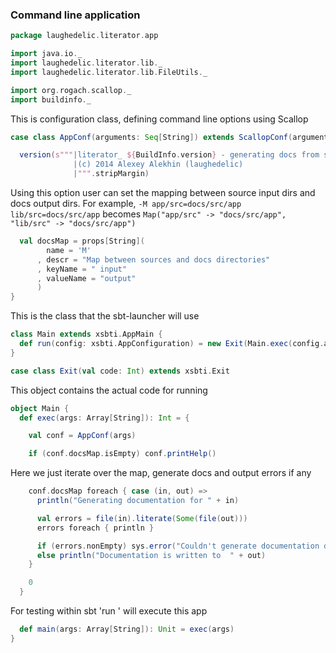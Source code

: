 ### Command line application

```scala
package laughedelic.literator.app

import java.io._
import laughedelic.literator.lib._
import laughedelic.literator.lib.FileUtils._

import org.rogach.scallop._
import buildinfo._
```

This is configuration class, defining command line options using Scallop

```scala
case class AppConf(arguments: Seq[String]) extends ScallopConf(arguments) {

  version(s"""|literator_ ${BuildInfo.version} - generating docs from sources
              |(c) 2014 Alexey Alekhin (laughedelic)
              |""".stripMargin)
```

 Using this option user can set the mapping between source input dirs and 
 docs output dirs. For example,
 `-M app/src=docs/src/app lib/src=docs/src/app`
 becomes
 `Map("app/src" -> "docs/src/app", "lib/src" -> "docs/src/app")`


```scala
  val docsMap = props[String](
        name = 'M'
      , descr = "Map between sources and docs directories"
      , keyName = " input"
      , valueName = "output"
      )
}
```

This is the class that the sbt-launcher will use

```scala
class Main extends xsbti.AppMain {
  def run(config: xsbti.AppConfiguration) = new Exit(Main.exec(config.arguments))
}

case class Exit(val code: Int) extends xsbti.Exit
```

This object contains the actual code for running

```scala
object Main {
  def exec(args: Array[String]): Int = {

    val conf = AppConf(args)

    if (conf.docsMap.isEmpty) conf.printHelp()
```

Here we just iterate over the map, generate docs and output errors if any

```scala
    conf.docsMap foreach { case (in, out) =>
      println("Generating documentation for " + in)

      val errors = file(in).literate(Some(file(out)))
      errors foreach { println }

      if (errors.nonEmpty) sys.error("Couldn't generate documentation due to parsing errors")
      else println("Documentation is written to  " + out)
    }

    0
  }
```

For testing within sbt 'run <args>' will execute this app

```scala
  def main(args: Array[String]): Unit = exec(args)
}

```




[main/scala/LiteratorApp.scala]: LiteratorApp.scala.md